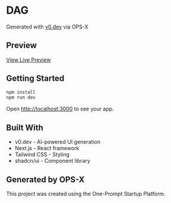 # DAG

Generated with [v0.dev](https://v0.dev) via OPS-X

## Preview

[View Live Preview](https://demo-kzmni9m0gkn1osmf2v7d.vusercontent.net)

## Getting Started

```bash
npm install
npm run dev
```

Open [http://localhost:3000](http://localhost:3000) to see your app.

## Built With

- v0.dev - AI-powered UI generation
- Next.js - React framework
- Tailwind CSS - Styling
- shadcn/ui - Component library

## Generated by OPS-X

This project was created using the One-Prompt Startup Platform.
